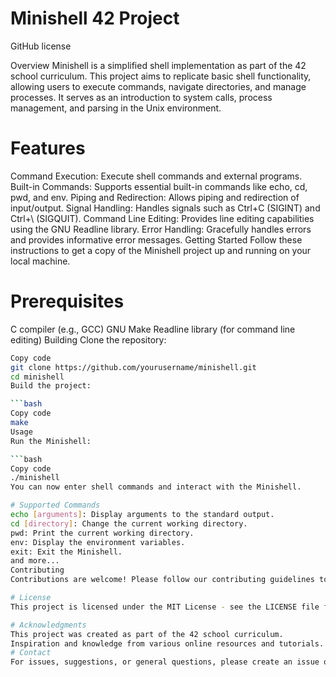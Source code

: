 # Minishell 42 Project
GitHub license

Overview
Minishell is a simplified shell implementation as part of the 42 school curriculum. This project aims to replicate basic shell functionality, allowing users to execute commands, navigate directories, and manage processes. It serves as an introduction to system calls, process management, and parsing in the Unix environment.

# Features
Command Execution: Execute shell commands and external programs.
Built-in Commands: Supports essential built-in commands like echo, cd, pwd, and env.
Piping and Redirection: Allows piping and redirection of input/output.
Signal Handling: Handles signals such as Ctrl+C (SIGINT) and Ctrl+\ (SIGQUIT).
Command Line Editing: Provides line editing capabilities using the GNU Readline library.
Error Handling: Gracefully handles errors and provides informative error messages.
Getting Started
Follow these instructions to get a copy of the Minishell project up and running on your local machine.

# Prerequisites
C compiler (e.g., GCC)
GNU Make
Readline library (for command line editing)
Building
Clone the repository:

```bash
Copy code
git clone https://github.com/yourusername/minishell.git
cd minishell
Build the project:

```bash
Copy code
make
Usage
Run the Minishell:

```bash
Copy code
./minishell
You can now enter shell commands and interact with the Minishell.

# Supported Commands
echo [arguments]: Display arguments to the standard output.
cd [directory]: Change the current working directory.
pwd: Print the current working directory.
env: Display the environment variables.
exit: Exit the Minishell.
and more...
Contributing
Contributions are welcome! Please follow our contributing guidelines to get started.

# License
This project is licensed under the MIT License - see the LICENSE file for details.

# Acknowledgments
This project was created as part of the 42 school curriculum.
Inspiration and knowledge from various online resources and tutorials.
# Contact
For issues, suggestions, or general questions, please create an issue on the GitHub repository.
